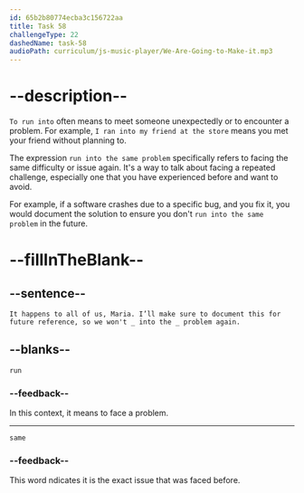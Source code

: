 ```yaml
---
id: 65b2b80774ecba3c156722aa
title: Task 58
challengeType: 22
dashedName: task-58
audioPath: curriculum/js-music-player/We-Are-Going-to-Make-it.mp3
---
```


<!--
AUDIO REFERENCE: 
Tom: "It happens to all of us, Maria. I’ll make sure to document this for future reference, so we won't _ into the _ problem again."
-->

# --description--

`To run into` often means to meet someone unexpectedly or to encounter a problem. For example, `I ran into my friend at the store` means you met your friend without planning to.

The expression `run into the same problem` specifically refers to facing the same difficulty or issue again. It's a way to talk about facing a repeated challenge, especially one that you have experienced before and want to avoid.

For example, if a software crashes due to a specific bug, and you fix it, you would document the solution to ensure you don't `run into the same problem` in the future.

# --fillInTheBlank--

## --sentence--

`It happens to all of us, Maria. I’ll make sure to document this for future reference, so we won't _ into the _ problem again.`

## --blanks--

`run`

### --feedback--

In this context, it means to face a problem.

---

`same`

### --feedback--

This word ndicates it is the exact issue that was faced before.

